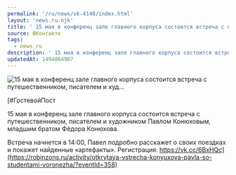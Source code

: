 ```yaml
---
permalink: '/ru/news/vk-4140/index.html'
layout: 'news.ru.njk'
title: ' 15 мая в конференц зале главного корпуса состоится встреча с путешественником, писателем и худ…'
source: ВКонтакте
tags:
  - news_ru
description: ' 15 мая в конференц зале главного корпуса состоится встреча с путешественником, писателем и худ…'
updatedAt: 1494064907
---
```

![ 15 мая в конференц зале главного корпуса состоится встреча с путешественником, писателем и худ…](https://sun9-2.userapi.com/c836120/v836120484/38b82/KbzukHGybEM.jpg)

[#ГостевойПост

15 мая в конференц зале главного корпуса состоится встреча с путешественником, писателем и художником Павлом Конюховым, младшим братом Фёдора Конюхова.

Встреча начнется в 14:00, Павел подробно расскажет о своих поездках и покажет найденные «артефакты». Регистрация: https://vk.cc/6BxHQc](https://robinzons.ru/activity/otkrytaya-vstrecha-konyuxova-pavla-so-studentami-voronezha/?eventId=358)
